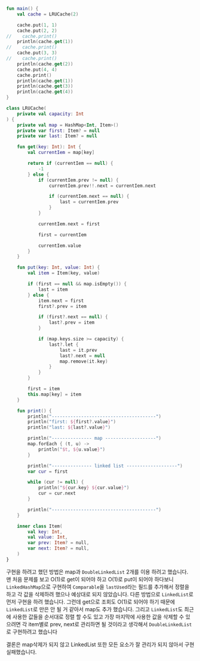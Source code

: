 ```kotlin
fun main() {
    val cache = LRUCache(2)

    cache.put(1, 1)
    cache.put(2, 2)
//    cache.print()
    println(cache.get(1))
//    cache.print()
    cache.put(3, 3)
//    cache.print()
    println(cache.get(2))
    cache.put(4, 4)
    cache.print()
    println(cache.get(1))
    println(cache.get(3))
    println(cache.get(4))
}

class LRUCache(
    private val capacity: Int
) {
    private val map = HashMap<Int, Item>()
    private var first: Item? = null
    private var last: Item? = null

    fun get(key: Int): Int {
        val currentIem = map[key]

        return if (currentIem == null) {
            -1
        } else {
            if (currentIem.prev != null) {
                currentIem.prev!!.next = currentIem.next

                if (currentIem.next == null) {
                    last = currentIem.prev
                }
            }

            currentIem.next = first

            first = currentIem

            currentIem.value
        }
    }

    fun put(key: Int, value: Int) {
        val item = Item(key, value)

        if (first == null && map.isEmpty()) {
            last = item
        } else {
            item.next = first
            first?.prev = item

            if (first?.next == null) {
                last?.prev = item
            }

            if (map.keys.size >= capacity) {
                last?.let {
                    last = it.prev
                    last?.next = null
                    map.remove(it.key)
                }
            }
        }

        first = item
        this.map[key] = item
    }

    fun print() {
        println("---------------------------------------")
        println("first: ${first?.value}")
        println("last: ${last?.value}")

        println("--------------- map -------------------")
        map.forEach { (t, u) ->
            println("$t, ${u.value}")
        }

        println("--------------- linked list -------------------")
        var cur = first

        while (cur != null) {
            println("${cur.key} ${cur.value}")
            cur = cur.next
        }

        println("---------------------------------------")
    }

    inner class Item(
        val key: Int,
        val value: Int,
        var prev: Item? = null,
        var next: Item? = null,
    )
}
```

구현을 하려고 했던 방법은 map과 `DoubleLinkedList` 2개를 이용 하려고 했습니다.
맨 처음 문제를 보고 O(1)로 get이 되어야 하고 O(1)로 put이 되어야 하다보니 `LinkedHashMap`으로 구현하여 `Comparable`을 `lastUsed`라는 필드를 추가해서
정렬을 하고 각 값을 삭제하려 했으나 예상대로 되지 않았습니다.
다른 방법으로 `LinkedList`로 먼저 구현을 하려 했습니다. 그런데 get으로 조회도 O(1)로 되어야 하기 때문에 `LinkedList`로 만은 안 될 거 같아서 map도 추가 했습니다.
그리고 `LinkedList`도 최근에 사용한 값들을 순서대로 정렬 할 수도 있고 가장 마지막에 사용한 값을 삭제할 수 있으려면 각 item별로 prev, next로 관리하면 될 것이라고 생각해서 `DoubleLinkedList`로 구현하려고 했습니다

결론은 map삭제가 되지 않고 LinkedList 또한 모든 요소가 잘 관리가 되지 않아서 구현 실패했습니다.
